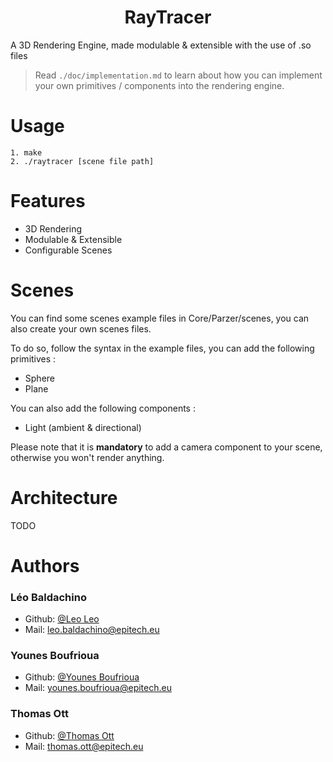 <h1 align="center">RayTracer</h1>

A 3D Rendering Engine, made modulable & extensible with the use of .so files

> Read `./doc/implementation.md` to learn about how you can implement your own primitives / components into the rendering engine.

# Usage

    1. make
    2. ./raytracer [scene file path]

# Features

* 3D Rendering
* Modulable & Extensible
* Configurable Scenes

# Scenes

You can find some scenes example files in Core/Parzer/scenes, you can also create your own scenes files.

To do so, follow the syntax in the example files, you can add the following primitives :

* Sphere
* Plane

You can also add the following components :

* Light (ambient & directional)

Please note that it is **mandatory** to add a camera component to your scene, otherwise you won't render anything.

# Architecture

TODO

# Authors

### Léo Baldachino

* Github: [@Leo Leo](https://github.com/LeoBaldachino)
* Mail: leo.baldachino@epitech.eu

### Younes Boufrioua

* Github: [@Younes Boufrioua](https://github.com/TourreTV)
* Mail: younes.boufrioua@epitech.eu

### Thomas Ott

* Github: [@Thomas Ott](https://github.com/RedBoardDev)
* Mail: thomas.ott@epitech.eu
